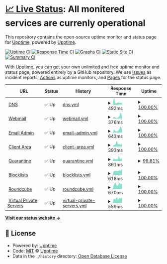 # [📈 Live Status](https://status.thexyz.com): <!--live status--> **All monitered services are currenly operational**

This repository contains the open-source uptime monitor and status page for [Upptime](https://upptime.js.org), powered by [Upptime](https://github.com/upptime/upptime).

[![Uptime CI](https://github.com/ptoone/Thexyz-Network-Status/workflows/Uptime%20CI/badge.svg)](https://github.com/ptoone/Thexyz-Network-Status/actions?query=workflow%3A%22Uptime+CI%22)
[![Response Time CI](https://github.com/ptoone/Thexyz-Network-Status/workflows/Response%20Time%20CI/badge.svg)](https://github.com/ptoone/Thexyz-Network-Status/actions?query=workflow%3A%22Response+Time+CI%22)
[![Graphs CI](https://github.com/ptoone/Thexyz-Network-Status/workflows/Graphs%20CI/badge.svg)](https://github.com/ptoone/Thexyz-Network-Status/actions?query=workflow%3A%22Graphs+CI%22)
[![Static Site CI](https://github.com/ptoone/Thexyz-Network-Status/workflows/Static%20Site%20CI/badge.svg)](https://github.com/ptoone/Thexyz-Network-Status/actions?query=workflow%3A%22Static+Site+CI%22)
[![Summary CI](https://github.com/ptoone/Thexyz-Network-Status/workflows/Summary%20CI/badge.svg)](https://github.com/ptoone/Thexyz-Network-Status/actions?query=workflow%3A%22Summary+CI%22)

With [Upptime](https://upptime.js.org), you can get your own unlimited and free uptime monitor and status page, powered entirely by a GitHub repository. We use [Issues](https://github.com/upptime/upptime/issues) as incident reports, [Actions](https://github.com/ptoone/Thexyz-Network-Status/actions) as uptime monitors, and [Pages](https://status.thexyz.com) for the status page.

<!--start: status pages-->
<!-- This summary is generated by Upptime (https://github.com/upptime/upptime) -->
<!-- Do not edit this manually, your changes will be overwritten -->
<!-- prettier-ignore -->
| URL | Status | History | Response Time | Uptime |
| --- | ------ | ------- | ------------- | ------ |
| <img alt="" src="https://www.thexyz.com/favicon.ico" height="13"> [DNS](https://dns.thexyz.com) | ✅ Up | [dns.yml](https://github.com/ptoone/Thexyz-Network-Status/commits/HEAD/history/dns.yml) | <details><summary><img alt="Response time graph" src="./graphs/dns/response-time-week.png" height="20"> 492ms</summary><br><a href="https://status.thexyz.com/history/dns"><img alt="Response time 696" src="https://img.shields.io/endpoint?url=https%3A%2F%2Fraw.githubusercontent.com%2Fptoone%2FThexyz-Network-Status%2FHEAD%2Fapi%2Fdns%2Fresponse-time.json"></a><br><a href="https://status.thexyz.com/history/dns"><img alt="24-hour response time 533" src="https://img.shields.io/endpoint?url=https%3A%2F%2Fraw.githubusercontent.com%2Fptoone%2FThexyz-Network-Status%2FHEAD%2Fapi%2Fdns%2Fresponse-time-day.json"></a><br><a href="https://status.thexyz.com/history/dns"><img alt="7-day response time 492" src="https://img.shields.io/endpoint?url=https%3A%2F%2Fraw.githubusercontent.com%2Fptoone%2FThexyz-Network-Status%2FHEAD%2Fapi%2Fdns%2Fresponse-time-week.json"></a><br><a href="https://status.thexyz.com/history/dns"><img alt="30-day response time 626" src="https://img.shields.io/endpoint?url=https%3A%2F%2Fraw.githubusercontent.com%2Fptoone%2FThexyz-Network-Status%2FHEAD%2Fapi%2Fdns%2Fresponse-time-month.json"></a><br><a href="https://status.thexyz.com/history/dns"><img alt="1-year response time 696" src="https://img.shields.io/endpoint?url=https%3A%2F%2Fraw.githubusercontent.com%2Fptoone%2FThexyz-Network-Status%2FHEAD%2Fapi%2Fdns%2Fresponse-time-year.json"></a></details> | <details><summary><a href="https://status.thexyz.com/history/dns">100.00%</a></summary><a href="https://status.thexyz.com/history/dns"><img alt="All-time uptime 100.00%" src="https://img.shields.io/endpoint?url=https%3A%2F%2Fraw.githubusercontent.com%2Fptoone%2FThexyz-Network-Status%2FHEAD%2Fapi%2Fdns%2Fuptime.json"></a><br><a href="https://status.thexyz.com/history/dns"><img alt="24-hour uptime 100.00%" src="https://img.shields.io/endpoint?url=https%3A%2F%2Fraw.githubusercontent.com%2Fptoone%2FThexyz-Network-Status%2FHEAD%2Fapi%2Fdns%2Fuptime-day.json"></a><br><a href="https://status.thexyz.com/history/dns"><img alt="7-day uptime 100.00%" src="https://img.shields.io/endpoint?url=https%3A%2F%2Fraw.githubusercontent.com%2Fptoone%2FThexyz-Network-Status%2FHEAD%2Fapi%2Fdns%2Fuptime-week.json"></a><br><a href="https://status.thexyz.com/history/dns"><img alt="30-day uptime 100.00%" src="https://img.shields.io/endpoint?url=https%3A%2F%2Fraw.githubusercontent.com%2Fptoone%2FThexyz-Network-Status%2FHEAD%2Fapi%2Fdns%2Fuptime-month.json"></a><br><a href="https://status.thexyz.com/history/dns"><img alt="1-year uptime 100.00%" src="https://img.shields.io/endpoint?url=https%3A%2F%2Fraw.githubusercontent.com%2Fptoone%2FThexyz-Network-Status%2FHEAD%2Fapi%2Fdns%2Fuptime-year.json"></a></details>
| <img alt="" src="https://www.thexyz.com/favicon.ico" height="13"> [Webmail](https://webmail.thexyz.com) | ✅ Up | [webmail.yml](https://github.com/ptoone/Thexyz-Network-Status/commits/HEAD/history/webmail.yml) | <details><summary><img alt="Response time graph" src="./graphs/webmail/response-time-week.png" height="20"> 376ms</summary><br><a href="https://status.thexyz.com/history/webmail"><img alt="Response time 305" src="https://img.shields.io/endpoint?url=https%3A%2F%2Fraw.githubusercontent.com%2Fptoone%2FThexyz-Network-Status%2FHEAD%2Fapi%2Fwebmail%2Fresponse-time.json"></a><br><a href="https://status.thexyz.com/history/webmail"><img alt="24-hour response time 193" src="https://img.shields.io/endpoint?url=https%3A%2F%2Fraw.githubusercontent.com%2Fptoone%2FThexyz-Network-Status%2FHEAD%2Fapi%2Fwebmail%2Fresponse-time-day.json"></a><br><a href="https://status.thexyz.com/history/webmail"><img alt="7-day response time 376" src="https://img.shields.io/endpoint?url=https%3A%2F%2Fraw.githubusercontent.com%2Fptoone%2FThexyz-Network-Status%2FHEAD%2Fapi%2Fwebmail%2Fresponse-time-week.json"></a><br><a href="https://status.thexyz.com/history/webmail"><img alt="30-day response time 329" src="https://img.shields.io/endpoint?url=https%3A%2F%2Fraw.githubusercontent.com%2Fptoone%2FThexyz-Network-Status%2FHEAD%2Fapi%2Fwebmail%2Fresponse-time-month.json"></a><br><a href="https://status.thexyz.com/history/webmail"><img alt="1-year response time 305" src="https://img.shields.io/endpoint?url=https%3A%2F%2Fraw.githubusercontent.com%2Fptoone%2FThexyz-Network-Status%2FHEAD%2Fapi%2Fwebmail%2Fresponse-time-year.json"></a></details> | <details><summary><a href="https://status.thexyz.com/history/webmail">100.00%</a></summary><a href="https://status.thexyz.com/history/webmail"><img alt="All-time uptime 100.00%" src="https://img.shields.io/endpoint?url=https%3A%2F%2Fraw.githubusercontent.com%2Fptoone%2FThexyz-Network-Status%2FHEAD%2Fapi%2Fwebmail%2Fuptime.json"></a><br><a href="https://status.thexyz.com/history/webmail"><img alt="24-hour uptime 100.00%" src="https://img.shields.io/endpoint?url=https%3A%2F%2Fraw.githubusercontent.com%2Fptoone%2FThexyz-Network-Status%2FHEAD%2Fapi%2Fwebmail%2Fuptime-day.json"></a><br><a href="https://status.thexyz.com/history/webmail"><img alt="7-day uptime 100.00%" src="https://img.shields.io/endpoint?url=https%3A%2F%2Fraw.githubusercontent.com%2Fptoone%2FThexyz-Network-Status%2FHEAD%2Fapi%2Fwebmail%2Fuptime-week.json"></a><br><a href="https://status.thexyz.com/history/webmail"><img alt="30-day uptime 100.00%" src="https://img.shields.io/endpoint?url=https%3A%2F%2Fraw.githubusercontent.com%2Fptoone%2FThexyz-Network-Status%2FHEAD%2Fapi%2Fwebmail%2Fuptime-month.json"></a><br><a href="https://status.thexyz.com/history/webmail"><img alt="1-year uptime 100.00%" src="https://img.shields.io/endpoint?url=https%3A%2F%2Fraw.githubusercontent.com%2Fptoone%2FThexyz-Network-Status%2FHEAD%2Fapi%2Fwebmail%2Fuptime-year.json"></a></details>
| <img alt="" src="https://www.thexyz.com/favicon.ico" height="13"> [Email Admin](https://admin.thexyz.com) | ✅ Up | [email-admin.yml](https://github.com/ptoone/Thexyz-Network-Status/commits/HEAD/history/email-admin.yml) | <details><summary><img alt="Response time graph" src="./graphs/email-admin/response-time-week.png" height="20"> 643ms</summary><br><a href="https://status.thexyz.com/history/email-admin"><img alt="Response time 781" src="https://img.shields.io/endpoint?url=https%3A%2F%2Fraw.githubusercontent.com%2Fptoone%2FThexyz-Network-Status%2FHEAD%2Fapi%2Femail-admin%2Fresponse-time.json"></a><br><a href="https://status.thexyz.com/history/email-admin"><img alt="24-hour response time 315" src="https://img.shields.io/endpoint?url=https%3A%2F%2Fraw.githubusercontent.com%2Fptoone%2FThexyz-Network-Status%2FHEAD%2Fapi%2Femail-admin%2Fresponse-time-day.json"></a><br><a href="https://status.thexyz.com/history/email-admin"><img alt="7-day response time 643" src="https://img.shields.io/endpoint?url=https%3A%2F%2Fraw.githubusercontent.com%2Fptoone%2FThexyz-Network-Status%2FHEAD%2Fapi%2Femail-admin%2Fresponse-time-week.json"></a><br><a href="https://status.thexyz.com/history/email-admin"><img alt="30-day response time 747" src="https://img.shields.io/endpoint?url=https%3A%2F%2Fraw.githubusercontent.com%2Fptoone%2FThexyz-Network-Status%2FHEAD%2Fapi%2Femail-admin%2Fresponse-time-month.json"></a><br><a href="https://status.thexyz.com/history/email-admin"><img alt="1-year response time 781" src="https://img.shields.io/endpoint?url=https%3A%2F%2Fraw.githubusercontent.com%2Fptoone%2FThexyz-Network-Status%2FHEAD%2Fapi%2Femail-admin%2Fresponse-time-year.json"></a></details> | <details><summary><a href="https://status.thexyz.com/history/email-admin">100.00%</a></summary><a href="https://status.thexyz.com/history/email-admin"><img alt="All-time uptime 99.97%" src="https://img.shields.io/endpoint?url=https%3A%2F%2Fraw.githubusercontent.com%2Fptoone%2FThexyz-Network-Status%2FHEAD%2Fapi%2Femail-admin%2Fuptime.json"></a><br><a href="https://status.thexyz.com/history/email-admin"><img alt="24-hour uptime 100.00%" src="https://img.shields.io/endpoint?url=https%3A%2F%2Fraw.githubusercontent.com%2Fptoone%2FThexyz-Network-Status%2FHEAD%2Fapi%2Femail-admin%2Fuptime-day.json"></a><br><a href="https://status.thexyz.com/history/email-admin"><img alt="7-day uptime 100.00%" src="https://img.shields.io/endpoint?url=https%3A%2F%2Fraw.githubusercontent.com%2Fptoone%2FThexyz-Network-Status%2FHEAD%2Fapi%2Femail-admin%2Fuptime-week.json"></a><br><a href="https://status.thexyz.com/history/email-admin"><img alt="30-day uptime 99.90%" src="https://img.shields.io/endpoint?url=https%3A%2F%2Fraw.githubusercontent.com%2Fptoone%2FThexyz-Network-Status%2FHEAD%2Fapi%2Femail-admin%2Fuptime-month.json"></a><br><a href="https://status.thexyz.com/history/email-admin"><img alt="1-year uptime 99.97%" src="https://img.shields.io/endpoint?url=https%3A%2F%2Fraw.githubusercontent.com%2Fptoone%2FThexyz-Network-Status%2FHEAD%2Fapi%2Femail-admin%2Fuptime-year.json"></a></details>
| <img alt="" src="https://www.thexyz.com/favicon.ico" height="13"> [Client Area](https://www.thexyz.com) | ✅ Up | [client-area.yml](https://github.com/ptoone/Thexyz-Network-Status/commits/HEAD/history/client-area.yml) | <details><summary><img alt="Response time graph" src="./graphs/client-area/response-time-week.png" height="20"> 393ms</summary><br><a href="https://status.thexyz.com/history/client-area"><img alt="Response time 348" src="https://img.shields.io/endpoint?url=https%3A%2F%2Fraw.githubusercontent.com%2Fptoone%2FThexyz-Network-Status%2FHEAD%2Fapi%2Fclient-area%2Fresponse-time.json"></a><br><a href="https://status.thexyz.com/history/client-area"><img alt="24-hour response time 335" src="https://img.shields.io/endpoint?url=https%3A%2F%2Fraw.githubusercontent.com%2Fptoone%2FThexyz-Network-Status%2FHEAD%2Fapi%2Fclient-area%2Fresponse-time-day.json"></a><br><a href="https://status.thexyz.com/history/client-area"><img alt="7-day response time 393" src="https://img.shields.io/endpoint?url=https%3A%2F%2Fraw.githubusercontent.com%2Fptoone%2FThexyz-Network-Status%2FHEAD%2Fapi%2Fclient-area%2Fresponse-time-week.json"></a><br><a href="https://status.thexyz.com/history/client-area"><img alt="30-day response time 366" src="https://img.shields.io/endpoint?url=https%3A%2F%2Fraw.githubusercontent.com%2Fptoone%2FThexyz-Network-Status%2FHEAD%2Fapi%2Fclient-area%2Fresponse-time-month.json"></a><br><a href="https://status.thexyz.com/history/client-area"><img alt="1-year response time 348" src="https://img.shields.io/endpoint?url=https%3A%2F%2Fraw.githubusercontent.com%2Fptoone%2FThexyz-Network-Status%2FHEAD%2Fapi%2Fclient-area%2Fresponse-time-year.json"></a></details> | <details><summary><a href="https://status.thexyz.com/history/client-area">100.00%</a></summary><a href="https://status.thexyz.com/history/client-area"><img alt="All-time uptime 100.00%" src="https://img.shields.io/endpoint?url=https%3A%2F%2Fraw.githubusercontent.com%2Fptoone%2FThexyz-Network-Status%2FHEAD%2Fapi%2Fclient-area%2Fuptime.json"></a><br><a href="https://status.thexyz.com/history/client-area"><img alt="24-hour uptime 100.00%" src="https://img.shields.io/endpoint?url=https%3A%2F%2Fraw.githubusercontent.com%2Fptoone%2FThexyz-Network-Status%2FHEAD%2Fapi%2Fclient-area%2Fuptime-day.json"></a><br><a href="https://status.thexyz.com/history/client-area"><img alt="7-day uptime 100.00%" src="https://img.shields.io/endpoint?url=https%3A%2F%2Fraw.githubusercontent.com%2Fptoone%2FThexyz-Network-Status%2FHEAD%2Fapi%2Fclient-area%2Fuptime-week.json"></a><br><a href="https://status.thexyz.com/history/client-area"><img alt="30-day uptime 100.00%" src="https://img.shields.io/endpoint?url=https%3A%2F%2Fraw.githubusercontent.com%2Fptoone%2FThexyz-Network-Status%2FHEAD%2Fapi%2Fclient-area%2Fuptime-month.json"></a><br><a href="https://status.thexyz.com/history/client-area"><img alt="1-year uptime 100.00%" src="https://img.shields.io/endpoint?url=https%3A%2F%2Fraw.githubusercontent.com%2Fptoone%2FThexyz-Network-Status%2FHEAD%2Fapi%2Fclient-area%2Fuptime-year.json"></a></details>
| <img alt="" src="https://www.thexyz.com/favicon.ico" height="13"> [Quarantine](https://quarantine.thexyz.com) | ✅ Up | [quarantine.yml](https://github.com/ptoone/Thexyz-Network-Status/commits/HEAD/history/quarantine.yml) | <details><summary><img alt="Response time graph" src="./graphs/quarantine/response-time-week.png" height="20"> 861ms</summary><br><a href="https://status.thexyz.com/history/quarantine"><img alt="Response time 1071" src="https://img.shields.io/endpoint?url=https%3A%2F%2Fraw.githubusercontent.com%2Fptoone%2FThexyz-Network-Status%2FHEAD%2Fapi%2Fquarantine%2Fresponse-time.json"></a><br><a href="https://status.thexyz.com/history/quarantine"><img alt="24-hour response time 559" src="https://img.shields.io/endpoint?url=https%3A%2F%2Fraw.githubusercontent.com%2Fptoone%2FThexyz-Network-Status%2FHEAD%2Fapi%2Fquarantine%2Fresponse-time-day.json"></a><br><a href="https://status.thexyz.com/history/quarantine"><img alt="7-day response time 861" src="https://img.shields.io/endpoint?url=https%3A%2F%2Fraw.githubusercontent.com%2Fptoone%2FThexyz-Network-Status%2FHEAD%2Fapi%2Fquarantine%2Fresponse-time-week.json"></a><br><a href="https://status.thexyz.com/history/quarantine"><img alt="30-day response time 1213" src="https://img.shields.io/endpoint?url=https%3A%2F%2Fraw.githubusercontent.com%2Fptoone%2FThexyz-Network-Status%2FHEAD%2Fapi%2Fquarantine%2Fresponse-time-month.json"></a><br><a href="https://status.thexyz.com/history/quarantine"><img alt="1-year response time 1071" src="https://img.shields.io/endpoint?url=https%3A%2F%2Fraw.githubusercontent.com%2Fptoone%2FThexyz-Network-Status%2FHEAD%2Fapi%2Fquarantine%2Fresponse-time-year.json"></a></details> | <details><summary><a href="https://status.thexyz.com/history/quarantine">99.81%</a></summary><a href="https://status.thexyz.com/history/quarantine"><img alt="All-time uptime 99.85%" src="https://img.shields.io/endpoint?url=https%3A%2F%2Fraw.githubusercontent.com%2Fptoone%2FThexyz-Network-Status%2FHEAD%2Fapi%2Fquarantine%2Fuptime.json"></a><br><a href="https://status.thexyz.com/history/quarantine"><img alt="24-hour uptime 100.00%" src="https://img.shields.io/endpoint?url=https%3A%2F%2Fraw.githubusercontent.com%2Fptoone%2FThexyz-Network-Status%2FHEAD%2Fapi%2Fquarantine%2Fuptime-day.json"></a><br><a href="https://status.thexyz.com/history/quarantine"><img alt="7-day uptime 99.81%" src="https://img.shields.io/endpoint?url=https%3A%2F%2Fraw.githubusercontent.com%2Fptoone%2FThexyz-Network-Status%2FHEAD%2Fapi%2Fquarantine%2Fuptime-week.json"></a><br><a href="https://status.thexyz.com/history/quarantine"><img alt="30-day uptime 99.96%" src="https://img.shields.io/endpoint?url=https%3A%2F%2Fraw.githubusercontent.com%2Fptoone%2FThexyz-Network-Status%2FHEAD%2Fapi%2Fquarantine%2Fuptime-month.json"></a><br><a href="https://status.thexyz.com/history/quarantine"><img alt="1-year uptime 99.85%" src="https://img.shields.io/endpoint?url=https%3A%2F%2Fraw.githubusercontent.com%2Fptoone%2FThexyz-Network-Status%2FHEAD%2Fapi%2Fquarantine%2Fuptime-year.json"></a></details>
| <img alt="" src="https://www.thexyz.com/favicon.ico" height="13"> [Blocklists](https://bl.thexyz.com) | ✅ Up | [blocklists.yml](https://github.com/ptoone/Thexyz-Network-Status/commits/HEAD/history/blocklists.yml) | <details><summary><img alt="Response time graph" src="./graphs/blocklists/response-time-week.png" height="20"> 618ms</summary><br><a href="https://status.thexyz.com/history/blocklists"><img alt="Response time 675" src="https://img.shields.io/endpoint?url=https%3A%2F%2Fraw.githubusercontent.com%2Fptoone%2FThexyz-Network-Status%2FHEAD%2Fapi%2Fblocklists%2Fresponse-time.json"></a><br><a href="https://status.thexyz.com/history/blocklists"><img alt="24-hour response time 566" src="https://img.shields.io/endpoint?url=https%3A%2F%2Fraw.githubusercontent.com%2Fptoone%2FThexyz-Network-Status%2FHEAD%2Fapi%2Fblocklists%2Fresponse-time-day.json"></a><br><a href="https://status.thexyz.com/history/blocklists"><img alt="7-day response time 618" src="https://img.shields.io/endpoint?url=https%3A%2F%2Fraw.githubusercontent.com%2Fptoone%2FThexyz-Network-Status%2FHEAD%2Fapi%2Fblocklists%2Fresponse-time-week.json"></a><br><a href="https://status.thexyz.com/history/blocklists"><img alt="30-day response time 674" src="https://img.shields.io/endpoint?url=https%3A%2F%2Fraw.githubusercontent.com%2Fptoone%2FThexyz-Network-Status%2FHEAD%2Fapi%2Fblocklists%2Fresponse-time-month.json"></a><br><a href="https://status.thexyz.com/history/blocklists"><img alt="1-year response time 675" src="https://img.shields.io/endpoint?url=https%3A%2F%2Fraw.githubusercontent.com%2Fptoone%2FThexyz-Network-Status%2FHEAD%2Fapi%2Fblocklists%2Fresponse-time-year.json"></a></details> | <details><summary><a href="https://status.thexyz.com/history/blocklists">100.00%</a></summary><a href="https://status.thexyz.com/history/blocklists"><img alt="All-time uptime 100.00%" src="https://img.shields.io/endpoint?url=https%3A%2F%2Fraw.githubusercontent.com%2Fptoone%2FThexyz-Network-Status%2FHEAD%2Fapi%2Fblocklists%2Fuptime.json"></a><br><a href="https://status.thexyz.com/history/blocklists"><img alt="24-hour uptime 100.00%" src="https://img.shields.io/endpoint?url=https%3A%2F%2Fraw.githubusercontent.com%2Fptoone%2FThexyz-Network-Status%2FHEAD%2Fapi%2Fblocklists%2Fuptime-day.json"></a><br><a href="https://status.thexyz.com/history/blocklists"><img alt="7-day uptime 100.00%" src="https://img.shields.io/endpoint?url=https%3A%2F%2Fraw.githubusercontent.com%2Fptoone%2FThexyz-Network-Status%2FHEAD%2Fapi%2Fblocklists%2Fuptime-week.json"></a><br><a href="https://status.thexyz.com/history/blocklists"><img alt="30-day uptime 100.00%" src="https://img.shields.io/endpoint?url=https%3A%2F%2Fraw.githubusercontent.com%2Fptoone%2FThexyz-Network-Status%2FHEAD%2Fapi%2Fblocklists%2Fuptime-month.json"></a><br><a href="https://status.thexyz.com/history/blocklists"><img alt="1-year uptime 100.00%" src="https://img.shields.io/endpoint?url=https%3A%2F%2Fraw.githubusercontent.com%2Fptoone%2FThexyz-Network-Status%2FHEAD%2Fapi%2Fblocklists%2Fuptime-year.json"></a></details>
| <img alt="" src="https://www.thexyz.com/favicon.ico" height="13"> [Roundcube](https://webmail.thexyzserver.com) | ✅ Up | [roundcube.yml](https://github.com/ptoone/Thexyz-Network-Status/commits/HEAD/history/roundcube.yml) | <details><summary><img alt="Response time graph" src="./graphs/roundcube/response-time-week.png" height="20"> 670ms</summary><br><a href="https://status.thexyz.com/history/roundcube"><img alt="Response time 790" src="https://img.shields.io/endpoint?url=https%3A%2F%2Fraw.githubusercontent.com%2Fptoone%2FThexyz-Network-Status%2FHEAD%2Fapi%2Froundcube%2Fresponse-time.json"></a><br><a href="https://status.thexyz.com/history/roundcube"><img alt="24-hour response time 546" src="https://img.shields.io/endpoint?url=https%3A%2F%2Fraw.githubusercontent.com%2Fptoone%2FThexyz-Network-Status%2FHEAD%2Fapi%2Froundcube%2Fresponse-time-day.json"></a><br><a href="https://status.thexyz.com/history/roundcube"><img alt="7-day response time 670" src="https://img.shields.io/endpoint?url=https%3A%2F%2Fraw.githubusercontent.com%2Fptoone%2FThexyz-Network-Status%2FHEAD%2Fapi%2Froundcube%2Fresponse-time-week.json"></a><br><a href="https://status.thexyz.com/history/roundcube"><img alt="30-day response time 709" src="https://img.shields.io/endpoint?url=https%3A%2F%2Fraw.githubusercontent.com%2Fptoone%2FThexyz-Network-Status%2FHEAD%2Fapi%2Froundcube%2Fresponse-time-month.json"></a><br><a href="https://status.thexyz.com/history/roundcube"><img alt="1-year response time 790" src="https://img.shields.io/endpoint?url=https%3A%2F%2Fraw.githubusercontent.com%2Fptoone%2FThexyz-Network-Status%2FHEAD%2Fapi%2Froundcube%2Fresponse-time-year.json"></a></details> | <details><summary><a href="https://status.thexyz.com/history/roundcube">100.00%</a></summary><a href="https://status.thexyz.com/history/roundcube"><img alt="All-time uptime 99.96%" src="https://img.shields.io/endpoint?url=https%3A%2F%2Fraw.githubusercontent.com%2Fptoone%2FThexyz-Network-Status%2FHEAD%2Fapi%2Froundcube%2Fuptime.json"></a><br><a href="https://status.thexyz.com/history/roundcube"><img alt="24-hour uptime 100.00%" src="https://img.shields.io/endpoint?url=https%3A%2F%2Fraw.githubusercontent.com%2Fptoone%2FThexyz-Network-Status%2FHEAD%2Fapi%2Froundcube%2Fuptime-day.json"></a><br><a href="https://status.thexyz.com/history/roundcube"><img alt="7-day uptime 100.00%" src="https://img.shields.io/endpoint?url=https%3A%2F%2Fraw.githubusercontent.com%2Fptoone%2FThexyz-Network-Status%2FHEAD%2Fapi%2Froundcube%2Fuptime-week.json"></a><br><a href="https://status.thexyz.com/history/roundcube"><img alt="30-day uptime 99.91%" src="https://img.shields.io/endpoint?url=https%3A%2F%2Fraw.githubusercontent.com%2Fptoone%2FThexyz-Network-Status%2FHEAD%2Fapi%2Froundcube%2Fuptime-month.json"></a><br><a href="https://status.thexyz.com/history/roundcube"><img alt="1-year uptime 99.96%" src="https://img.shields.io/endpoint?url=https%3A%2F%2Fraw.githubusercontent.com%2Fptoone%2FThexyz-Network-Status%2FHEAD%2Fapi%2Froundcube%2Fuptime-year.json"></a></details>
| <img alt="" src="https://www.thexyz.com/favicon.ico" height="13"> [Virtual Private Servers](https://login.thexyzserver.com) | ✅ Up | [virtual-private-servers.yml](https://github.com/ptoone/Thexyz-Network-Status/commits/HEAD/history/virtual-private-servers.yml) | <details><summary><img alt="Response time graph" src="./graphs/virtual-private-servers/response-time-week.png" height="20"> 559ms</summary><br><a href="https://status.thexyz.com/history/virtual-private-servers"><img alt="Response time 646" src="https://img.shields.io/endpoint?url=https%3A%2F%2Fraw.githubusercontent.com%2Fptoone%2FThexyz-Network-Status%2FHEAD%2Fapi%2Fvirtual-private-servers%2Fresponse-time.json"></a><br><a href="https://status.thexyz.com/history/virtual-private-servers"><img alt="24-hour response time 523" src="https://img.shields.io/endpoint?url=https%3A%2F%2Fraw.githubusercontent.com%2Fptoone%2FThexyz-Network-Status%2FHEAD%2Fapi%2Fvirtual-private-servers%2Fresponse-time-day.json"></a><br><a href="https://status.thexyz.com/history/virtual-private-servers"><img alt="7-day response time 559" src="https://img.shields.io/endpoint?url=https%3A%2F%2Fraw.githubusercontent.com%2Fptoone%2FThexyz-Network-Status%2FHEAD%2Fapi%2Fvirtual-private-servers%2Fresponse-time-week.json"></a><br><a href="https://status.thexyz.com/history/virtual-private-servers"><img alt="30-day response time 617" src="https://img.shields.io/endpoint?url=https%3A%2F%2Fraw.githubusercontent.com%2Fptoone%2FThexyz-Network-Status%2FHEAD%2Fapi%2Fvirtual-private-servers%2Fresponse-time-month.json"></a><br><a href="https://status.thexyz.com/history/virtual-private-servers"><img alt="1-year response time 646" src="https://img.shields.io/endpoint?url=https%3A%2F%2Fraw.githubusercontent.com%2Fptoone%2FThexyz-Network-Status%2FHEAD%2Fapi%2Fvirtual-private-servers%2Fresponse-time-year.json"></a></details> | <details><summary><a href="https://status.thexyz.com/history/virtual-private-servers">100.00%</a></summary><a href="https://status.thexyz.com/history/virtual-private-servers"><img alt="All-time uptime 99.97%" src="https://img.shields.io/endpoint?url=https%3A%2F%2Fraw.githubusercontent.com%2Fptoone%2FThexyz-Network-Status%2FHEAD%2Fapi%2Fvirtual-private-servers%2Fuptime.json"></a><br><a href="https://status.thexyz.com/history/virtual-private-servers"><img alt="24-hour uptime 100.00%" src="https://img.shields.io/endpoint?url=https%3A%2F%2Fraw.githubusercontent.com%2Fptoone%2FThexyz-Network-Status%2FHEAD%2Fapi%2Fvirtual-private-servers%2Fuptime-day.json"></a><br><a href="https://status.thexyz.com/history/virtual-private-servers"><img alt="7-day uptime 100.00%" src="https://img.shields.io/endpoint?url=https%3A%2F%2Fraw.githubusercontent.com%2Fptoone%2FThexyz-Network-Status%2FHEAD%2Fapi%2Fvirtual-private-servers%2Fuptime-week.json"></a><br><a href="https://status.thexyz.com/history/virtual-private-servers"><img alt="30-day uptime 99.95%" src="https://img.shields.io/endpoint?url=https%3A%2F%2Fraw.githubusercontent.com%2Fptoone%2FThexyz-Network-Status%2FHEAD%2Fapi%2Fvirtual-private-servers%2Fuptime-month.json"></a><br><a href="https://status.thexyz.com/history/virtual-private-servers"><img alt="1-year uptime 99.97%" src="https://img.shields.io/endpoint?url=https%3A%2F%2Fraw.githubusercontent.com%2Fptoone%2FThexyz-Network-Status%2FHEAD%2Fapi%2Fvirtual-private-servers%2Fuptime-year.json"></a></details>

<!--end: status pages-->

[**Visit our status website →**](https://status.thexyz.com)

## 📄 License

- Powered by: [Upptime](https://github.com/upptime/upptime)
- Code: [MIT](./LICENSE) © [Upptime](https://upptime.js.org)
- Data in the `./history` directory: [Open Database License](https://opendatacommons.org/licenses/odbl/1-0/)
